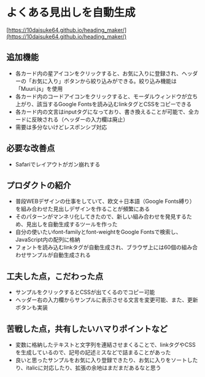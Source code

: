 # よくある見出しを自動生成

[https://10daisuke64.github.io/heading_maker/](https://10daisuke64.github.io/heading_maker/)

## 追加機能

- 各カード内の星アイコンをクリックすると、お気に入りに登録され、ヘッダーの「お気に入り」ボタンから絞り込みができる。絞り込み機能は「Muuri.js」を使用
- 各カード内のコードアイコンをクリックすると、モーダルウィンドウが立ち上がり、該当するGoogle Fontsを読み込むlinkタグとCSSをコピーできる
- 各カード内の文言はinputタグになっており、書き換えることが可能で、全カードに反映される（ヘッダーの入力欄は廃止）
- 需要は多分ないけどレスポンシブ対応

## 必要な改善点

- Safariでレイアウトがガン崩れする

## プロダクトの紹介

- 普段WEBデザインの仕事をしていて、欧文＋日本語（Google Fonts縛り）を組み合わせた見出しデザインを作ることが頻繁にある
- そのパターンがマンネリ化してきたので、新しい組み合わせを発見するため、見出しを自動生成するツールを作った
- 自分の使いたいfont-familyとfont-weightをGoogle Fontsで検索し、JavaScript内の配列に格納
- フォントを読み込むlinkタグが自動生成され、ブラウザ上には60個の組み合わせサンプルが自動生成される

## 工夫した点，こだわった点

- サンプルをクリックするとCSSが出てくるのでコピー可能
- ヘッダー右の入力欄からサンプルに表示させる文言を変更可能、また、更新ボタンも実装

## 苦戦した点，共有したいハマりポイントなど

- 変数に格納したテキストと文字列を連結させまくることで、linkタグやCSSを生成しているので、記号の記述ミスなどで詰まることがあった
- 良いと思ったサンプルをお気に入り登録できたり、お気に入りをソートしたり、italicに対応したり、拡張の余地はまだまだあるなと思う
